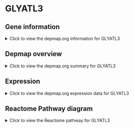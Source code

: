 <h1>GLYATL3</h1>

<h2>Gene information</h2>
<details>
  <summary>Click to view the depmap.org information for GLYATL3</summary>
  <p><a href="https://depmap.org/portal/gene/GLYATL3?tab=about" target="_BLANK">Open page in a new tab...</a></p>
  <iframe src="https://depmap.org/portal/gene/GLYATL3?tab=about" style="border:none;width:100%;height:800px"></iframe>
</details>

<h2>Depmap overview</h2>
<details>
  <summary>Click to view the depmap.org summary for GLYATL3</summary>
  <p><a href="https://depmap.org/portal/gene/GLYATL3?tab=overview" target="_BLANK">Open page in a new tab...</a></p>
  <iframe src="https://depmap.org/portal/gene/GLYATL3?tab=overview" style="border:none;width:100%;height:800px"></iframe>
</details>

<h2>Expression</h2>
<details>
  <summary>Click to view the depmap.org expression data for GLYATL3</summary>
  <p><a href="https://depmap.org/portal/gene/GLYATL3?tab=characterization" target="_BLANK">Open page in a new tab...</a></p>
  <iframe src="https://depmap.org/portal/gene/GLYATL3?tab=characterization" style="border:none;width:100%;height:800px"></iframe>
</details>



<h2>Reactome Pathway diagram</h2>
<details>
  <summary>Click to view the Reactome pathway for GLYATL3</summary>
  <p><a href="https://reactome.org/PathwayBrowser/#/R-HSA-177135" target="_BLANK">Open page in a new tab...</a></p>
  <p>Conjugation of benzoate with glycine</p>
<iframe src="https://reactome.org/PathwayBrowser/#/R-HSA-177135" style="border:none;width:100%;height:800px"></iframe>
</details>



